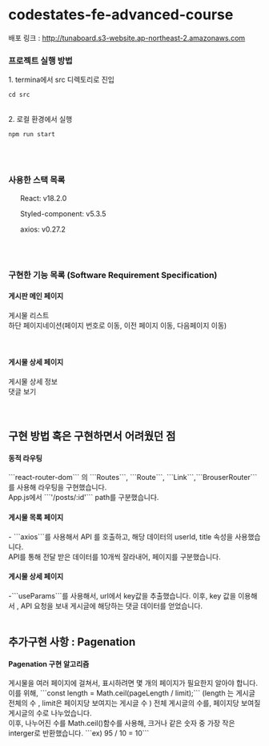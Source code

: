 # codestates-fe-advanced-course

배포 링크 : http://tunaboard.s3-website.ap-northeast-2.amazonaws.com
<br/>

<h3>프로젝트 실행 방법  </h3>
1. termina에서 src 디렉토리로 진입  <pre><code>cd src </code></pre> <br/>
2. 로컬 환경에서 실행 <pre><code>npm run start </code></pre> 
<br/>
<br/>

<h3>사용한 스택 목록 </h3>
<ul>React: v18.2.0</ul>
<ul>Styled-component: v5.3.5</ul>
<ul>axios: v0.27.2</ul>
<br/>
<br/>

<h3>구현한 기능 목록 (Software Requirement Specification)</h3>
<h4>게시판 메인 페이지 </h4>
  <div>게시물 리스트</div>
  <div>하단 페이지네이션(페이지 번호로 이동, 이전 페이지 이동, 다음페이지 이동) </div>
  <br/>
  <br/>
<h4>게시물 상세 페이지</h4>
  <div>게시물 상세 정보</div>
  <div>댓글 보기</div>
  <br/>
 <br/>
<h2>구현 방법 혹은 구현하면서 어려웠던 점</h3>
<h4>동적 라우팅</h4>
  ```react-router-dom``` 의 ```Routes```, ```Route```, ```Link```,```BrouserRouter``` 를 사용해 라우팅을 구현했습니다.<br/>
   App.js에서 ```'/posts/:id'``` path를 구분했습니다. 
<h4>게시물 목록 페이지</h4>
  - ```axios```를 사용해서 API 를 호출하고, 해당 데이터의 userId, title 속성을 사용했습니다.  <br/>
    API를 통해 전달 받은 데이터를 10개씩 잘라내어, 페이지를 구분했습니다. 
<h4>게시물 상세 페이지</h4>
  -```useParams```를 사용해서, url에서 key값을 추출했습니다. 이후, key 값을 이용해서 , API 요청을 보내 게시글에 해당하는 댓글 데이터를 얻었습니다.
 
 <br/>
 <br/>
 <h2> 추가구현 사항 : Pagenation </h2>
 <h4>Pagenation 구현 알고리즘 </h4>
  게시물을 여러 페이지에 걸쳐서, 표시하려면 몇 개의 페이지가 필요한지 알아야 합니다. <br/>
  이를 위해,  ```const length = Math.ceil(pageLength / limit);``` (length 는 게시글 전체의 수 , limit은 페이지당 보여지는 게시글 수 ) 전체 게시글의 수를, 페이지당 보여질 게시글의   수로 나누었습니다. <br/>
  이후, 나누어진 수를 Math.ceil()함수를 사용해, 크거나 같은 숫자 중 가장 작은 interger로 반환했습니다. ```ex) 95 / 10 = 10```</br>
  
  
  
  
  
  
 

   
   
   
   
   
